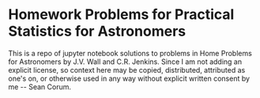 # Homework Problems for Practical Statistics for Astronomers

This is a repo of jupyter notebook solutions to problems in Home Problems for Astronomers by J.V. Wall and C.R. Jenkins. Since I am not adding an explicit license, so context here may be copied, distributed, attributed as one's on, or otherwise used in any way without explicit written consent by me -- Sean Corum.
